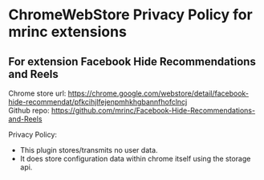 # ChromeWebStore Privacy Policy for mrinc extensions  

## For extension Facebook Hide Recommendations and Reels  

Chrome store url: https://chrome.google.com/webstore/detail/facebook-hide-recommendat/pfkcihjlfejenpmhkhgbannfhofclncj  
Github repo: https://github.com/mrinc/Facebook-Hide-Recommendations-and-Reels  

Privacy Policy:  
- This plugin stores/transmits no user data.  
- It does store configuration data within chrome itself using the storage api.  

